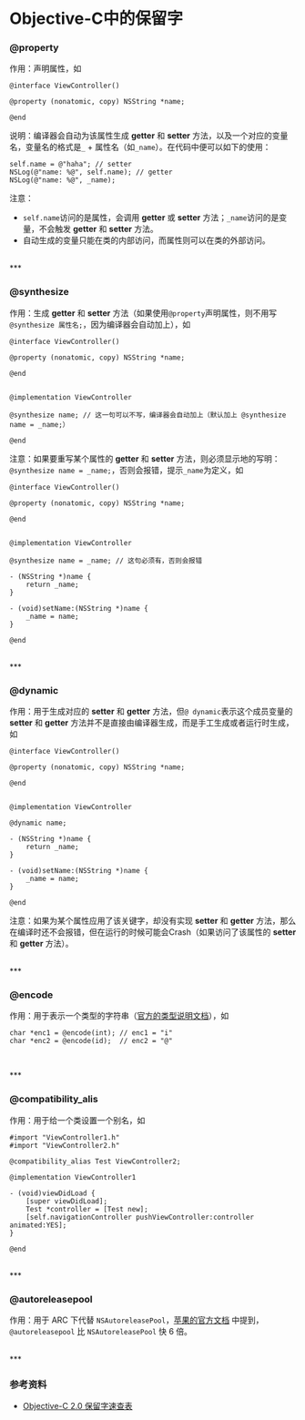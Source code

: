 # Objective-C中的保留字

### @property

作用：声明属性，如

```
@interface ViewController()

@property (nonatomic, copy) NSString *name;

@end

```

说明：编译器会自动为该属性生成 **getter** 和 **setter** 方法，以及一个对应的变量名，变量名的格式是`_` + 属性名（如`_name`）。在代码中便可以如下的使用：

```
self.name = @"haha"; // setter
NSLog(@"name: %@", self.name); // getter
NSLog(@"name: %@", _name);

```

注意：

* `self.name`访问的是属性，会调用 **getter** 或 **setter** 方法；`_name`访问的是变量，不会触发 **getter** 和 **setter** 方法。
* 自动生成的变量只能在类的内部访问，而属性则可以在类的外部访问。


<br>
***
<br>


### @synthesize

作用：生成 **getter** 和 **setter** 方法（如果使用`@property`声明属性，则不用写`@synthesize 属性名;`，因为编译器会自动加上），如

```
@interface ViewController()

@property (nonatomic, copy) NSString *name;

@end


@implementation ViewController

@synthesize name; // 这一句可以不写，编译器会自动加上（默认加上 @synthesize name = _name;）

@end

```

注意：如果要重写某个属性的 **getter** 和 **setter** 方法，则必须显示地的写明：`@synthesize name = _name;`，否则会报错，提示`_name`为定义，如

```
@interface ViewController()

@property (nonatomic, copy) NSString *name;

@end


@implementation ViewController

@synthesize name = _name; // 这句必须有，否则会报错

- (NSString *)name {
    return _name;
}

- (void)setName:(NSString *)name {
    _name = name;
}

@end

```

<br>
***
<br>


### @dynamic

作用：用于生成对应的 **setter** 和 **getter** 方法，但`@ dynamic`表示这个成员变量的 **setter** 和 **getter** 方法并不是直接由编译器生成，而是手工生成或者运行时生成，如

```
@interface ViewController()

@property (nonatomic, copy) NSString *name;

@end


@implementation ViewController

@dynamic name;

- (NSString *)name {
    return _name;
}

- (void)setName:(NSString *)name {
    _name = name;
}

@end

```

注意：如果为某个属性应用了该关键字，却没有实现 **setter** 和 **getter** 方法，那么在编译时还不会报错，但在运行的时候可能会Crash（如果访问了该属性的 **setter** 和 **getter** 方法）。


<br>
***
<br>


### @encode

作用：用于表示一个类型的字符串（[官方的类型说明文档](https://developer.apple.com/library/content/documentation/Cocoa/Conceptual/ObjCRuntimeGuide/Articles/ocrtTypeEncodings.html)），如

```
char *enc1 = @encode(int); // enc1 = "i"
char *enc2 = @encode(id);  // enc2 = "@"
    
```


<br>
***
<br>


### @compatibility_alis

作用：用于给一个类设置一个别名，如

```
#import "ViewController1.h"
#import "ViewController2.h"

@compatibility_alias Test ViewController2;

@implementation ViewController1

- (void)viewDidLoad {
    [super viewDidLoad];
    Test *controller = [Test new];
    [self.navigationController pushViewController:controller animated:YES];
}

@end

```


<br>
***
<br>


### @autoreleasepool

作用：用于 ARC 下代替 `NSAutoreleasePool`，[苹果的官方文档](http://developer.apple.com/library/ios/#releasenotes/ObjectiveC/RN-TransitioningToARC/Introduction/Introduction.html) 中提到，`@autoreleasepool` 比 `NSAutoreleasePool` 快 6 倍。


<br>
***
<br>


### 参考资料

* [Objective-C 2.0 保留字速查表](https://maniacdev.com/cheatsheetobjccd.pdf)
